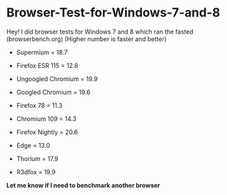 # Browser-Test-for-Windows-7-and-8
Hey! I did browser tests for Windows 7 and 8 which ran the fasted (browserbench.org) (Higher number is faster and better)

- Supermium = 18.7

- Firefox ESR 115 = 12.8

- Ungoogled Chromium = 19.9

- Googled Chromium = 19.6

- Firefox 78 = 11.3

- Chromium 109 = 14.3

- Firefox Nightly = 20.6

- Edge = 13.0

- Thorium = 17.9

- R3dfox = 19.9

**Let me know if I need to benchmark another browser**
